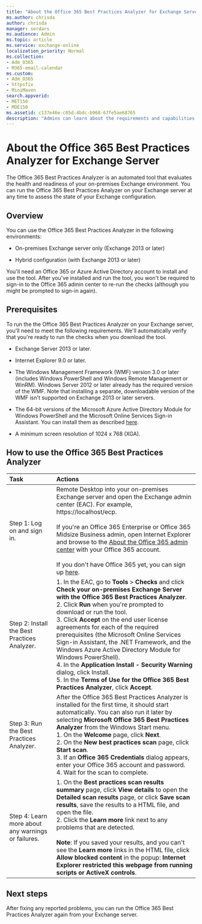 ```yaml
---
title: "About the Office 365 Best Practices Analyzer for Exchange Server"
ms.author: chrisda
author: chrisda
manager: serdars
ms.audience: Admin
ms.topic: article
ms.service: exchange-online
localization_priority: Normal
ms.collection: 
- Adm_O365
- M365-email-calendar
ms.custom:
- Adm_O365
- httpsfix
- MiniMaven
search.appverid:
- MET150
- MOE150
ms.assetid: c137e46e-c05d-4bdc-b968-67fe5ae68765
description: "Admins can learn about the requirements and capabilities of the BPA for Exchange Server"
---
```


# About the Office 365 Best Practices Analyzer for Exchange Server

The Office 365 Best Practices Analyzer is an automated tool that evaluates the health and readiness of your on-premises Exchange environment. You can run the Office 365 Best Practices Analyzer on your Exchange server at any time to assess the state of your Exchange configuration.

## Overview

You can use the Office 365 Best Practices Analyzer in the following environments:

- On-premises Exchange server only (Exchange 2013 or later)

- Hybrid configuration (with Exchange 2013 or later)

You'll need an Office 365 or Azure Active Directory account to install and use the tool. After you've installed and run the tool, you won't be required to sign-in to the Office 365 admin center to re-run the checks (although you might be prompted to sign-in again).

## Prerequisites

To run the the Office 365 Best Practices Analyzer on your Exchange server, you'll need to meet the following requirements. We'll automatically verify that you're ready to run the checks when you download the tool.

- Exchange Server 2013 or later.

- Internet Explorer 9.0 or later.

- The Windows Management Framework (WMF) version 3.0 or later (includes Windows PowerShell and Windows Remote Management or WinRM). Windows Server 2012 or later already has the required version of the WMF. Note that installing a separate, downloadable version of the WMF isn't supported on Exchange 2013 or later servers.

- The 64-bit versions of the Microsoft Azure Active Directory Module for Windows PowerShell and the Microsoft Online Services Sign-in Assistant. You can install them as described [here](https://docs.microsoft.com/office365/enterprise/powershell/connect-to-office-365-powershell#step-1-install-required-software-1).

- A minimum screen resolution of 1024 x 768 (XGA).

## How to use the Office 365 Best Practices Analyzer

|**Task**|**Actions**|
|:-----|:-----|
|Step 1: Log on and sign in.|Remote Desktop into your on-premises Exchange server and open the Exchange admin center (EAC). For example, https://localhost/ecp. <br/><br/> If you're an Office 365 Enterprise or Office 365 Midsize Business admin, open Internet Explorer and browse to the [About the Office 365 admin center](https://docs.microsoft.com/office365/admin/admin-overview/about-the-admin-center) with your Office 365 account. <br/><br/> If you don't have Office 365 yet, you can sign up [here](https://products.office.com/business/compare-more-office-365-for-business-plans).|
|Step 2: Install the Best Practices Analyzer.|1. In the EAC, go to **Tools** \> **Checks** and click **Check your on-premises Exchange Server with the Office 365 Best Practices Analyzer**. <br/>2.  Click **Run** when you're prompted to download or run the tool. <br/>3. Click **Accept** on the end user license agreements for each of the required prerequisites (the Microsoft Online Services Sign-in Assistant, the .NET Framework, and the Windows Azure Active Directory Module for Windows PowerShell). <br/>4. In the **Application Install - Security Warning** dialog, click Install. <br/>5. In the **Terms of Use for the Office 365 Best Practices Analyzer**, click **Accept**.|
|Step 3: Run the Best Practices Analyzer.|After the Office 365 Best Practices Analyzer is installed for the first time, it should start automatically. You can also run it later by selecting **Microsoft Office 365 Best Practices Analyzer** from the Windows Start menu. <br/>1. On the **Welcome** page, click **Next**. <br/>2. On the **New best practices scan** page, click **Start scan**. <br/>3. If an **Office 365 Credentials** dialog appears, enter your Office 365 account and password. <br/>4. Wait for the scan to complete.|
Step 4: Learn more about any warnings or failures.|1. On the **Best practices scan results summary** page, click **View details** to open the **Detailed scan results** page, or click **Save scan results**, save the results to a HTML file, and open the file. <br/>2. Click the **Learn more** link next to any problems that are detected. <br/><br/> **Note**: If you saved your results, and you can't see the **Learn more** links in the HTML file, click **Allow blocked content** in the popup: **Internet Explorer restricted this webpage from running scripts or ActiveX controls**.|

## Next steps

After fixing any reported problems, you can run the Office 365 Best Practices Analyzer again from your Exchange server.
